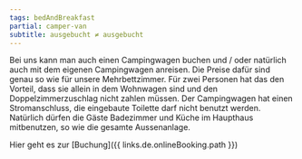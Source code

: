 ```yaml
---
tags: bedAndBreakfast
partial: camper-van
subtitle: ausgebucht ≠ ausgebucht
---
```


Bei uns kann man auch einen Campingwagen buchen und / oder natürlich auch mit dem eigenen Campingwagen anreisen. Die Preise dafür sind genau so wie für unsere Mehrbettzimmer. Für zwei Personen hat das den Vorteil, dass sie allein in dem Wohnwagen sind und den Doppelzimmerzuschlag nicht zahlen müssen. Der Campingwagen hat einen Stromanschluss, die eingebaute Toilette darf nicht benutzt werden. Natürlich dürfen die Gäste Badezimmer und Küche im Haupthaus mitbenutzen, so wie die gesamte Aussenanlage.

Hier geht es zur [Buchung]({{ links.de.onlineBooking.path }})
